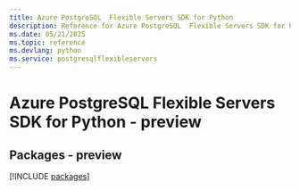 ```yaml
---
title: Azure PostgreSQL  Flexible Servers SDK for Python
description: Reference for Azure PostgreSQL  Flexible Servers SDK for Python
ms.date: 05/21/2025
ms.topic: reference
ms.devlang: python
ms.service: postgresqlflexibleservers
---
```

# Azure PostgreSQL  Flexible Servers SDK for Python - preview
## Packages - preview
[!INCLUDE [packages](postgresql--flexible-servers-index.md)]